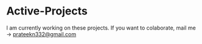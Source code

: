 # Active-Projects
I am currently working on these projects. If you want to colaborate, mail me -> prateekn332@gmail.com
